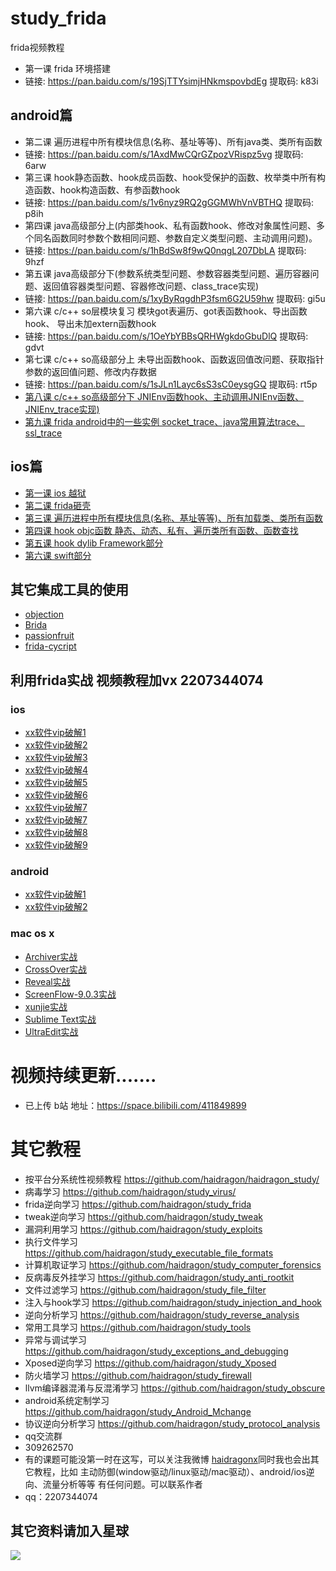 # study_frida  
frida视频教程
* 第一课 frida 环境搭建
* 链接: https://pan.baidu.com/s/19SjTTYsimjHNkmspovbdEg 提取码: k83i
## android篇
* 第二课 遍历进程中所有模块信息(名称、基址等等)、所有java类、类所有函数
* 链接: https://pan.baidu.com/s/1AxdMwCQrGZpozVRispz5vg 提取码: 6arw
* 第三课 hook静态函数、hook成员函数、hook受保护的函数、枚举类中所有构造函数、hook构造函数、有参函数hook
* 链接: https://pan.baidu.com/s/1v6nyz9RQ2gGGMWhVnVBTHQ 提取码: p8ih  
* 第四课 java高级部分上(内部类hook、私有函数hook、修改对象属性问题、多个同名函数同时参数个数相同问题、参数自定义类型问题、主动调用问题)。
* 链接: https://pan.baidu.com/s/1hBdSw8f9wQ0nqgL207DbLA 提取码: 9hzf  
* 第五课 java高级部分下(参数系统类型问题、参数容器类型问题、遍历容器问题、返回值容器类型问题、容器修改问题、class_trace实现)
* 链接: https://pan.baidu.com/s/1xyByRqgdhP3fsm6G2U59hw 提取码: gi5u
* 第六课 c/c++ so层模块复习 模块got表遍历、got表函数hook、导出函数hook、 导出未加extern函数hook
* 链接: https://pan.baidu.com/s/1OeYbYBBsQRHWgkdoGbuDlQ 提取码: gdvt  
* 第七课 c/c++ so高级部分上 未导出函数hook、函数返回值改问题、获取指针参数的返回值问题、修改内存数据
* 链接: https://pan.baidu.com/s/1sJLn1Layc6sS3sC0eysgGQ 提取码: rt5p
* [第八课 c/c++ so高级部分下 JNIEnv函数hook、主动调用JNIEnv函数、JNIEnv_trace实现)](https://github.com/haidragon/study_frida/blob/master/study_frida/ch8/ch8.md)
* [第九课 frida android中的一些实例 socket_trace、java常用算法trace、ssl_trace](https://github.com/haidragon/study_frida/blob/master/study_frida/ch9/ch9.md)
## ios篇
* [第一课 ios 越狱](https://github.com/haidragon/study_reverse_analysis) 
* [第二课 frida砸壳](https://github.com/haidragon/study_frida/blob/master/study_frida/ios/page1/page.md)
* [第三课 遍历进程中所有模块信息(名称、基址等等)、所有加载类、类所有函数](https://github.com/haidragon/study_frida/blob/master/study_frida/ios/page3/page.md)
* [第四课 hook objc函数 静态、动态、私有、遍历类所有函数、函数查找](https://github.com/haidragon/study_frida/blob/master/study_frida/ios/page4/page.md)
* [第五课 hook dylib Framework部分](https://github.com/haidragon/study_frida/blob/master/study_frida/ios/page5/page.md) 
* [第六课 swift部分](https://github.com/haidragon/study_tweak)
## 其它集成工具的使用
* [objection](https://github.com/haidragon/study_tools)
* [Brida](https://github.com/haidragon/study_tools)
* [passionfruit](https://github.com/haidragon/study_tools)
* [frida-cycript ](https://github.com/haidragon/study_tools)
## 利用frida实战 视频教程加vx 2207344074
### ios
* [xx软件vip破解1](https://github.com/haidragon/study_frida/blob/master/study_frida/frida%E5%AE%9E%E6%88%98/%E7%9B%B8%E4%BA%B2%E5%AF%86.ipa/page.md)
* [xx软件vip破解2](https://github.com/haidragon/study_frida/blob/master/study_frida/frida%E5%AE%9E%E6%88%98/%E4%BC%B4%E5%BF%83%E5%A9%9A%E6%81%8B.ipa/page.md)
* [xx软件vip破解3](https://github.com/haidragon/study_frida/blob/master/study_frida/frida%E5%AE%9E%E6%88%98/%E5%A6%96%E5%A8%86%E4%BA%A4%E5%8F%8B.ipa/page.md)
* [xx软件vip破解4](https://github.com/haidragon/study_frida/blob/master/study_frida/frida%E5%AE%9E%E6%88%98/%E5%8D%88%E5%A4%9C%E6%9C%89%E7%BA%A6.ipa/page.md)
* [xx软件vip破解5](https://github.com/haidragon/study_frida/blob/master/study_frida/frida%E5%AE%9E%E6%88%98/iLove%E5%A9%9A%E6%81%8B.ipa/page.md)
* [xx软件vip破解6](https://github.com/haidragon/study_frida/blob/master/study_frida/frida%E5%AE%9E%E6%88%98/%E4%BC%B4%E5%BF%83.ipa/page.md)
* [xx软件vip破解7](https://github.com/haidragon/study_frida/blob/master/study_frida/frida%E5%AE%9E%E6%88%98/%E7%BA%A6%E8%81%8A%E5%91%97.ipa/page.md)
* [xx软件vip破解7](https://github.com/haidragon/study_frida/blob/master/study_frida/frida%E5%AE%9E%E6%88%98/%E7%BA%A6%E8%81%8A%E5%91%97.ipa/page.md)
* [xx软件vip破解8](https://github.com/haidragon/study_frida/blob/master/study_frida/frida%E5%AE%9E%E6%88%98/%E6%8E%A2%E6%8E%A2.ipa/page.md)
* [xx软件vip破解9](https://github.com/haidragon/study_frida/blob/master/study_frida/frida%E5%AE%9E%E6%88%98/ios/%E4%B8%96%E7%BA%AA%E4%BD%B3%E7%BC%98.ipa/page.md)
### android
* [xx软件vip破解1](https://github.com/haidragon/study_frida/blob/master/study_frida/frida%E5%AE%9E%E6%88%98/android/%E4%BC%B4%E5%BF%83.apk/page.md)
* [xx软件vip破解2](https://github.com/haidragon/study_frida/blob/master/study_frida/frida%E5%AE%9E%E6%88%98/android/%E7%A7%98%E7%88%B1.apk/page.md)
### mac os x
* [Archiver实战](https://github.com/haidragon/study_frida/blob/master/study_frida/frida%E5%AE%9E%E6%88%98/mac/Archiver.ipa/page.md)
* [CrossOver实战](https://github.com/haidragon/study_frida/blob/master/study_frida/frida%E5%AE%9E%E6%88%98/mac/CrossOVer_/readme.md)
* [Reveal实战](https://github.com/haidragon/study_frida/blob/master/study_frida/frida%E5%AE%9E%E6%88%98/mac/Reveal/readme.md)
* [ScreenFlow-9.0.3实战](https://github.com/haidragon/study_frida/blob/master/study_frida/frida%E5%AE%9E%E6%88%98/mac/ScreenFlow-9.0.3/readme.md)
* [xunjie实战](https://github.com/haidragon/study_frida/blob/master/study_frida/frida%E5%AE%9E%E6%88%98/mac/xunjie/readme.md)
* [Sublime Text实战](https://github.com/haidragon/study_frida/tree/master/study_frida/frida%E5%AE%9E%E6%88%98/mac/Sublime%20Text/readme.md)
* [UltraEdit实战](https://github.com/haidragon/study_frida/blob/master/study_frida/frida%E5%AE%9E%E6%88%98/mac/Ultra_Edit/readme.md)
# 视频持续更新.......  
* 已上传 b站 地址：https://space.bilibili.com/411849899
# 其它教程
* 按平台分系统性视频教程 https://github.com/haidragon/haidragon_study/
* 病毒学习 https://github.com/haidragon/study_virus/
* frida逆向学习 https://github.com/haidragon/study_frida
* tweak逆向学习 https://github.com/haidragon/study_tweak
* 漏洞利用学习 https://github.com/haidragon/study_exploits
* 执行文件学习 https://github.com/haidragon/study_executable_file_formats
* 计算机取证学习 https://github.com/haidragon/study_computer_forensics
* 反病毒反外挂学习 https://github.com/haidragon/study_anti_rootkit
* 文件过滤学习 https://github.com/haidragon/study_file_filter
* 注入与hook学习 https://github.com/haidragon/study_injection_and_hook
* 逆向分析学习 https://github.com/haidragon/study_reverse_analysis
* 常用工具学习 https://github.com/haidragon/study_tools
* 异常与调试学习 https://github.com/haidragon/study_exceptions_and_debugging
* Xposed逆向学习 https://github.com/haidragon/study_Xposed
* 防火墙学习 https://github.com/haidragon/study_firewall
* llvm编译器混淆与反混淆学习 https://github.com/haidragon/study_obscure
* android系统定制学习 https://github.com/haidragon/study_Android_Mchange
* 协议逆向分析学习 https://github.com/haidragon/study_protocol_analysis
* qq交流群 
* 309262570
* 有的课题可能没第一时在这写，可以关注我微博 [haidragonx](https://weibo.com/haidragon)同时我也会出其它教程，比如 主动防御(window驱动/linux驱动/mac驱动）、android/ios逆向、流量分析等等 有任何问题。可以联系作者
* qq：2207344074
## 其它资料请加入星球
![](https://github.com/haidragon/study_frida/blob/master/image/1681580715267_.pic_hd.jpg)
